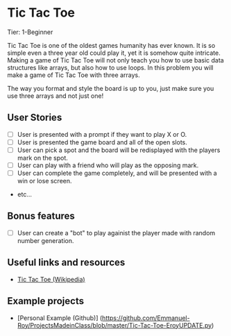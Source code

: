 # Tic Tac Toe

Tier: 1-Beginner

Tic Tac Toe is one of the oldest games humanity has ever known. It is so simple even a three year old could play it, yet it is somehow quite intricate. 
Making a game of Tic Tac Toe will not only teach you how to use basic data structures like arrays, but also how to use loops. In this problem you will make a game of Tic Tac Toe with three arrays.

The way you format and style the board is up to you, just make sure you use three arrays and not just one!

## User Stories

-   [ ] User is presented with a prompt if they want to play X or O.
-   [ ] User is presented the game board and all of the open slots.
-   [ ] User can pick a spot and the board will be redisplayed with the players mark on the spot.
-   [ ] User can play with a friend who will play as the opposing mark.
-   [ ] User can complete the game completely, and will be presented with a win or lose screen.
-   etc...

## Bonus features

-   [ ] User can create a "bot" to play againist the player made with random number generation.

## Useful links and resources

- [Tic Tac Toe (Wikipedia)](https://en.wikipedia.org/wiki/Tic-tac-toe)

## Example projects

- [Personal Example (Github)] (https://github.com/Emmanuel-Roy/ProjectsMadeinClass/blob/master/Tic-Tac-Toe-EroyUPDATE.py)
